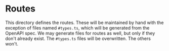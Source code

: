 # Routes

This directory defines the routes. These will be maintained by hand with the exception of files named `#types.ts`, which will be generated from the OpenAPI spec. We may generate files for routes as well, but only if they don't already exist. The `#types.ts` files will be overwritten. The others won't.
